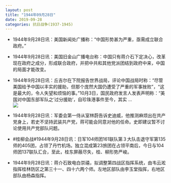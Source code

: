 ```yaml
---
layout: post
title: "1944年09月28日"
date: 2019-09-28
categories: 抗日战争(1937-1945)
---
```


<meta name="referrer" content="no-referrer" />

- 1944年9月28日讯：美国新闻处广播称：“中国形势甚为严重，亟需成立联合政府。” 

- 1944年9月28日讯：美国旧金山广播电台称：中国只有蒋介石下定决心，改革现在政府之成分，形成联合政府，并把中共和其他党派团结到政府中来，中国的局面才能改变。 

- 1944年9月28日讯：丘吉尔在下院报告世界战局，评论中国战局时称：“尽管美国给予中国以丰实的援助，但那个庞然大国仍遭受了严重的军事挫败”，“这是最大的，令人失望和烦恼的事。”10月3日，国民政府发言人发表声明称：“美国对中国东部军队之‘过分援助’，自珍珠港事件至今，其实 ... <br/><img src="https://wx3.sinaimg.cn/large/aca367d8ly1g7fdy93oe1j20c80aydfx.jpg" />

- 1944年9月28日讯：军委会第一侍从室林蔚告诉史迪威，他推测麻烦出在共产党身上，若史不坚持武装共产党，蒋可能会同意对他的任命。史即建议暂不讨论使用共产党部队问题。 

- #桂柳会战#1944年9月28日讯：日军104师团161联队第３大队击退守军第135师的405团，占领了丹竹机场。独立混成第23旅团在占领平南后，今日与104师团137联队汇合，至此，桂东屏蔽尽失，桂、柳形势严峻。 

- 1944年9月28日讯：蒋介石致电白崇禧，拟调整第四战区指挥系统，由韦云淞指挥桂林防区之第三十一、四十六两个师。左地区部队由李玉堂指挥，右地区部队由杨森指挥。 

